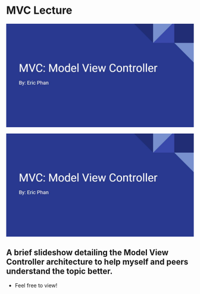 # MVC Lecture
![My Image](MVC_Pic.jpg)
<div align="center"><img src="MVC_Pic.jpg" alt="Yo-kai Watch!" align="center"></div>

## A brief slideshow detailing the Model View Controller architecture to help myself and peers understand the topic better.
- Feel free to view!

